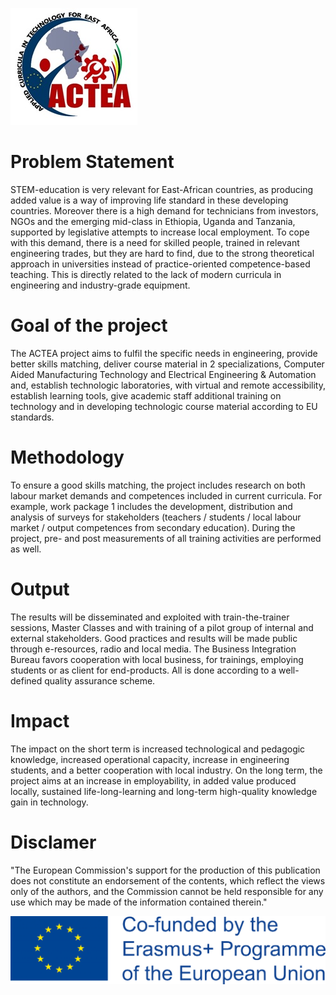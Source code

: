 
![ACTEA_logo](/ACTEA_logo.jpg)

# Problem Statement
STEM-education is very relevant for East-African countries, as producing added value is a way of improving life standard in these developing countries. Moreover there is a high demand for technicians from investors, NGOs and the emerging mid-class in Ethiopia, Uganda and Tanzania, supported by legislative attempts to increase local employment. To cope with this demand, there is a need for skilled people, trained in relevant engineering trades, but they are hard to find, due to the strong theoretical approach in universities instead of practice-oriented competence-based teaching. This is directly related to the lack of modern curricula in engineering and industry-grade equipment.

# Goal of the project
The ACTEA project aims to fulfil the specific needs in engineering, provide better skills matching, deliver course material in 2 specializations, Computer Aided Manufacturing Technology and Electrical Engineering & Automation and, establish technologic laboratories, with virtual and remote accessibility, establish learning tools, give academic staff additional training on technology and in developing technologic course material according to EU standards.

# Methodology
To ensure a good skills matching, the project includes research on both labour market demands and competences included in current curricula. For example, work package 1 includes the development, distribution and analysis of surveys for stakeholders (teachers / students / local labour market / output competences from secondary education). During the project, pre- and post measurements of all training activities are performed as well.

# Output
The results will be disseminated and exploited with train-the-trainer sessions, Master Classes and with training of a pilot group of internal and external stakeholders. Good practices and results will be made public through e-resources, radio and local media. The Business Integration Bureau favors cooperation with local business, for trainings, employing students or as client for end-products. All is done according to a well-defined quality assurance scheme.

# Impact
The impact on the short term is increased technological and pedagogic knowledge, increased operational capacity, increase in engineering students, and a better cooperation with local industry. On the long term, the project aims at an increase in employability, in added value produced locally, sustained life-long-learning and long-term high-quality knowledge gain in technology.

# Disclamer
"The European Commission's support for the production of this publication does not constitute an endorsement of the contents, which reflect the views only of the authors, and the Commission cannot be held responsible for any use which may be made of the information contained therein."

![Erasmus+](/Logo_Erasmus.png)
